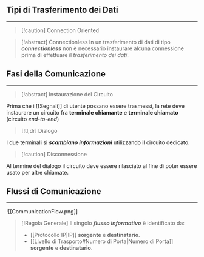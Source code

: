 ## Tipi di Trasferimento dei Dati
---
>[!caution] Connection Oriented

>[!abstract] Connectionless
>In un trasferimento di dati di tipo ***connectionless*** non è necessario instaurare alcuna connessione prima di effettuare il *trasferimento dei dati*.

## Fasi della Comunicazione
---
>[!abstract] Instaurazione del Circuito

Prima che i [[Segnali]] di utente possano essere trasmessi, la rete deve instaurare un circuito fra **terminale chiamante** e **terminale chiamato** (circuito *end-to-end*)

>[!tl;dr] Dialogo

I due terminali si ***scambiano informazioni*** utilizzando il circuito dedicato.

>[!caution] Disconnessione

Al termine del dialogo il circuito deve essere rilasciato al fine di poter essere usato per altre chiamate.

## Flussi di Comunicazione
---
![[CommunicationFlow.png]]

>[!Regola Generale]
>Il singolo ***flusso informativo*** è identificato da:
>- [[Protocollo IP|IP]] **sorgente** e **destinatario**.
>- [[Livello di Trasporto#Numero di Porta|Numero di Porta]] **sorgente** e **destinatario**.
